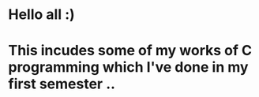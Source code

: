 # Hello all :) 
# This incudes some of my works of C programming which I've done in my first semester ..
